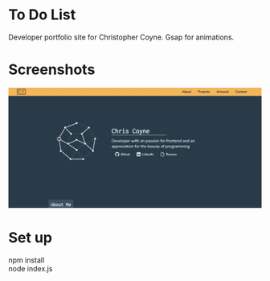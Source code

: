 # To Do List

Developer portfolio site for Christopher Coyne. Gsap for animations.

# Screenshots

![screenshot of website](./appScreenshot.png)

# Set up

npm install \
node index.js
